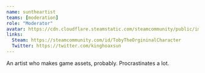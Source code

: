 ```yaml
---
name: suntheartist
teams: [moderation]
role: "Moderator"
avatar: https://cdn.cloudflare.steamstatic.com/steamcommunity/public/images/avatars/a6/a613b9ce08f4495a863f2772bd3032b75879b0e2_full.jpg
links: 
  Steam: https://steamcommunity.com/id/TobyTheOrgininalCharacter
  Twitter: https://twitter.com/kinghoaxsun
---
```

An artist who makes game assets, probably. Procrastinates a lot.
